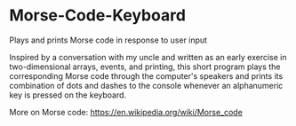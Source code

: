 # Morse-Code-Keyboard
Plays and prints Morse code in response to user input

Inspired by a conversation with my uncle and written as an early exercise in two-dimensional arrays, events, and printing, this short program plays the corresponding Morse code through the computer's speakers and prints its combination of dots and dashes to the console whenever an alphanumeric key is pressed on the keyboard.

More on Morse code: https://en.wikipedia.org/wiki/Morse_code